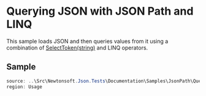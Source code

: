 ﻿# Querying JSON with JSON Path and LINQ

This sample loads JSON and then queries values from it using a combination of [SelectToken(string)](/api/newtonsoft/json/linq/jtoken/#method-selecttoken) and LINQ operators.

## Sample

```csharp Usage
source: ..\Src\Newtonsoft.Json.Tests\Documentation\Samples\JsonPath\QueryJsonSelectTokenWithLinq.cs
region: Usage
```
